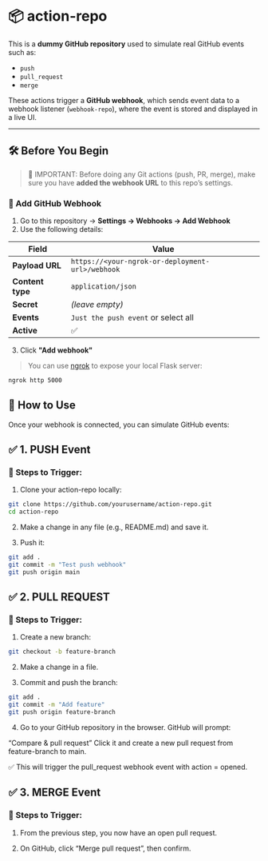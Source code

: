 # 📦 **action-repo**

This is a **dummy GitHub repository** used to simulate real GitHub events such as:
- `push`
- `pull_request`
- `merge`

These actions trigger a **GitHub webhook**, which sends event data to a webhook listener (`webhook-repo`), where the event is stored and displayed in a live UI.

---

## 🛠️ Before You Begin

> 📌 IMPORTANT: Before doing any Git actions (push, PR, merge), make sure you have **added the webhook URL** to this repo’s settings.

### 🔗 Add GitHub Webhook

1. Go to this repository → **Settings → Webhooks → Add Webhook**
2. Use the following details:

| Field            | Value                                      |
|------------------|--------------------------------------------|
| **Payload URL**  | `https://<your-ngrok-or-deployment-url>/webhook` |
| **Content type** | `application/json`                         |
| **Secret**       | *(leave empty)*                            |
| **Events**       | `Just the push event` or select all        |
| **Active**       | ✅                                           |

3. Click **"Add webhook"**

> You can use [ngrok](https://ngrok.com/) to expose your local Flask server:
```bash
ngrok http 5000
```

## 🚀 How to Use
Once your webhook is connected, you can simulate GitHub events:

## ✅ 1. PUSH Event

### 🔨 Steps to Trigger:
1. Clone your action-repo locally:
```bash
git clone https://github.com/yourusername/action-repo.git
cd action-repo
```

2. Make a change in any file (e.g., README.md) and save it.

3. Push it:

```bash
git add .
git commit -m "Test push webhook"
git push origin main
```

## ✅ 2. PULL REQUEST

### 🧪 Steps to Trigger:

1. Create a new branch:
```bash
git checkout -b feature-branch
```

2. Make a change in a file.

3. Commit and push the branch:

```bash
git add .
git commit -m "Add feature"
git push origin feature-branch
```

4. Go to your GitHub repository in the browser. GitHub will prompt:

“Compare & pull request”
Click it and create a new pull request from feature-branch to main.

✅ This will trigger the pull_request webhook event with action = opened.


## ✅ 3. MERGE Event

### 🧪 Steps to Trigger:
1. From the previous step, you now have an open pull request.

2. On GitHub, click “Merge pull request”, then confirm.
